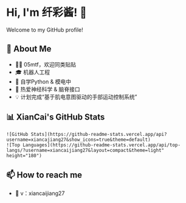 # Hi, I'm 纤彩酱! 👋

Welcome to my GitHub profile!

## 🚀 About Me
- 🏳️‍⚧️ 05mtf，欢迎同类贴贴
- 🎓 机器人工程
- 🌱 自学Python & 模电中
- 🧠 热爱神经科学 & 脑脊接口
- 💡 计划完成“基于肌电意图驱动的手部运动控制系统”

## 📊 XianCai's GitHub Stats
    ![GitHub Stats](https://github-readme-stats.vercel.app/api?username=xiancajiang27&show_icons=true&theme=default)
    ![Top Languages](https://github-readme-stats.vercel.app/api/top-langs/?username=xiancaijiang27&layout=compact&theme=light" height="180")

## 📫 How to reach me
- 💬 v：xiancaijiang27 
